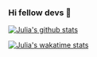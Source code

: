 ### Hi fellow devs 👋

[![Julia's github stats](https://github-readme-stats.vercel.app/api?username=jdebecka&count_private=true&theme=radical)](https://github.com/anuraghazra/github-readme-stats)

[![Julia's wakatime stats](https://github-readme-stats.vercel.app/api/wakatime?username=jdebecka&theme=radical&v=2)](https://github.com/anuraghazra/github-readme-stats)

<!--
**jdebecka/jdebecka** is a ✨ _special_ ✨ repository because its `README.md` (this file) appears on your GitHub profile.

Here are some ideas to get you started:

- 🦄 I’m working at Very Good Ventures 🦄
- 💬 Ask me about Flutter Development
- ⚡ Fun fact: I have a pitbull and he didn't murder anyone yet. 🤗
